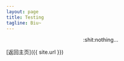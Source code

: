 ```yaml
---
layout: page
title: Testing
tagline: Biu~
---
```


<div style="text-align:center">:shit:nothing...</div>

[返回主页]({{ site.url }})
